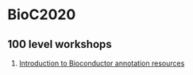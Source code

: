 # BioC2020

## 100 level workshops
1. [Introduction to Bioconductor annotation resources](https://github.com/jmacdon/Bioc2020Anno/)
